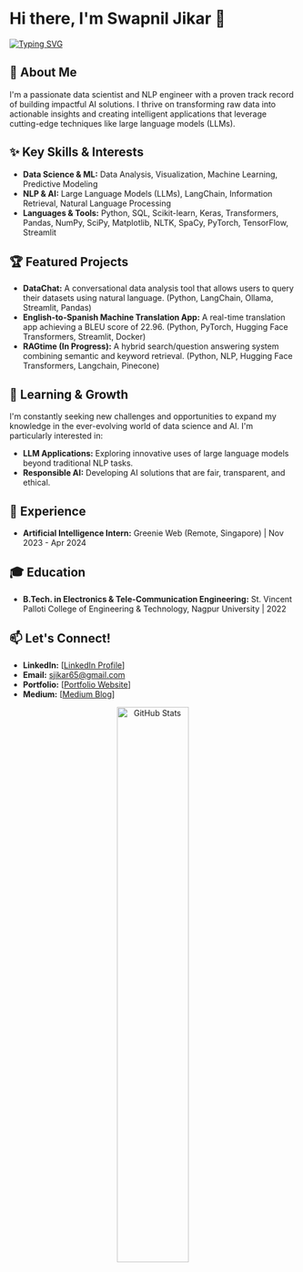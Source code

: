 # Hi there, I'm Swapnil Jikar 👋 

[![Typing SVG](https://readme-typing-svg.herokuapp.com?color=0366d6&lines=Data+Scientist+%F0%9F%94%A5;NLP+Engineer+%E2%9C%A8;AI+Enthusiast+%F0%9F%A4%96)](https://git.io/typing-svg)

## 🚀 About Me
I'm a passionate data scientist and NLP engineer with a proven track record of building impactful AI solutions. I thrive on transforming raw data into actionable insights and creating intelligent applications that leverage cutting-edge techniques like large language models (LLMs).

## ✨ Key Skills & Interests
* **Data Science & ML:** Data Analysis, Visualization, Machine Learning, Predictive Modeling
* **NLP & AI:** Large Language Models (LLMs), LangChain, Information Retrieval, Natural Language Processing
* **Languages & Tools:** Python, SQL, Scikit-learn, Keras, Transformers, Pandas, NumPy, SciPy, Matplotlib, NLTK, SpaCy, PyTorch, TensorFlow, Streamlit

## 🏆 Featured Projects

* **DataChat:** A conversational data analysis tool that allows users to query their datasets using natural language. (Python, LangChain, Ollama, Streamlit, Pandas)
* **English-to-Spanish Machine Translation App:** A real-time translation app achieving a BLEU score of 22.96. (Python, PyTorch, Hugging Face Transformers, Streamlit, Docker)
* **RAGtime (In Progress):** A hybrid search/question answering system combining semantic and keyword retrieval. (Python, NLP, Hugging Face Transformers, Langchain, Pinecone)

## 🌱 Learning & Growth

I'm constantly seeking new challenges and opportunities to expand my knowledge in the ever-evolving world of data science and AI. I'm particularly interested in:

* **LLM Applications:** Exploring innovative uses of large language models beyond traditional NLP tasks.
* **Responsible AI:** Developing AI solutions that are fair, transparent, and ethical.

## 💼 Experience
* **Artificial Intelligence Intern:** Greenie Web (Remote, Singapore) | Nov 2023 - Apr 2024

## 🎓 Education
* **B.Tech. in Electronics & Tele-Communication Engineering:** St. Vincent Palloti College of Engineering & Technology, Nagpur University | 2022

## 📫 Let's Connect!

* **LinkedIn:** [[LinkedIn Profile](https://www.linkedin.com/in/swapniljikar/)]
* **Email:** sjikar65@gmail.com
* **Portfolio:** [[Portfolio Website](https://sjikar65.wixsite.com/portfolio)]
* **Medium:** [[Medium Blog](https://medium.com/@sjikar65)]

<div align="center">
<a href="https://github.com/WizKnight">
<img src="http://github-readme-streak-stats.herokuapp.com?user=WizKnight&theme=neon-palenight" alt="GitHub Stats" width="50%"/>
</a>
</div>
